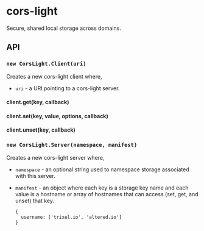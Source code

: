 # cors-light
Secure, shared local storage across domains.

## API

### `new CorsLight.Client(uri)`
Creates a new cors-light client where,
 - `uri` - a URI pointing to a cors-light server.

#### client.get(key, callback)
#### client.set(key, value, options, callback)
#### client.unset(key, callback)

### `new CorsLight.Server(namespace, manifest)`
Creates a new cors-light server where,
 - `namespace` - an optional string used to namespace storage associated with this server.
 - `manifest` - an object where each key is a storage key name and each value is a hostname or array of hostnames that can access (set, get, and unset) that key.

    ```json5
    {
      username: ['trixel.io', 'altered.io']
    }
    ```

